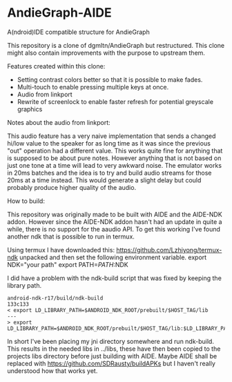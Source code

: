# AndieGraph-AIDE
A(ndroid)IDE compatible structure for AndieGraph

This repository is a clone of dgmltn/AndieGraph but restructured.
This clone might also contain improvements with the purpose to upstream them.

Features created within this clone:
- Setting contrast colors better so that it is possible to make fades.
- Multi-touch to enable pressing multiple keys at once.
- Audio from linkport
- Rewrite of screenlock to enable faster refresh for potential greyscale graphics


Notes about the audio from linkport:

This audio feature has a very naive implementation that sends a changed hi/low value to the speaker for as long time as it was since the previous "out" operation had a different value.
This works quite fine for anything that is supposed to be about pure notes. However anything that is not based on just one tone at a time will lead to very awkward noise.
The emulator works in 20ms batches and the idea is to try and build audio streams for those 20ms at a time instead. This would generate a slight delay but could probably produce higher quality of the audio.

How to build:

This repository was originally made to be built with AIDE and the AIDE-NDK addon.
However since the AIDE-NDK addon hasn't had an update in quite a while, there is no support for the aaudio API.
To get this working I've found another ndk that is possible to run in termux.

Using termux I have downloaded this:
https://github.com/Lzhiyong/termux-ndk unpacked and then set the following environment variable.
export NDK="your path"
export PATH=$PATH:$NDK

I did have a problem with the ndk-build script that was fixed by keeping the library path.

```
android-ndk-r17/build/ndk-build
133c133
< export LD_LIBRARY_PATH=$ANDROID_NDK_ROOT/prebuilt/$HOST_TAG/lib
---
> export LD_LIBRARY_PATH=$ANDROID_NDK_ROOT/prebuilt/$HOST_TAG/lib:$LD_LIBRARY_PATH
```

In short I've been placing my jni directory somewhere and run ndk-build. This results in the needed libs in ../libs, these have then been copied to the projects libs directory before just building with AIDE.
Maybe AIDE shall be replaced with https://github.com/SDRausty/buildAPKs but I haven't really understood how that works yet.
